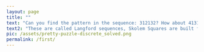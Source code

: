 ```yaml
---
layout: page
title: ""
text: "Can you find the pattern in the sequence: 312132? How about 41312432?"
text2: "These are called Langford sequences, Skolem Squares are built from the closely related Skolem sequences. To see the answer keep scrolling!"
pic: /assets/pretty-puzzle-discrete_solved.png
permalink: /first/
---
```


